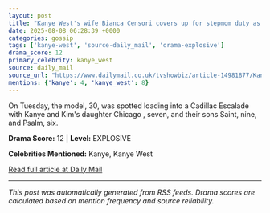 ```yaml
---
layout: post
title: "Kanye West's wife Bianca Censori covers up for stepmom duty as she takes rapper's kids out in LA"
date: 2025-08-08 06:28:39 +0000
categories: gossip
tags: ['kanye-west', 'source-daily_mail', 'drama-explosive']
drama_score: 12
primary_celebrity: kanye_west
source: daily_mail
source_url: "https://www.dailymail.co.uk/tvshowbiz/article-14981877/Kanye-West-wife-Bianca-Censori-stepmom-duty-kids-LA.html?ns_mchannel=rss&ito=1490&ns_campaign=1490"
mentions: {'kanye': 4, 'kanye_west': 8}
---
```


On Tuesday, the model, 30, was spotted loading into a Cadillac Escalade with Kanye and Kim's daughter Chicago , seven, and their sons Saint, nine, and Psalm, six.

**Drama Score:** 12 | **Level:** EXPLOSIVE

**Celebrities Mentioned:** Kanye, Kanye West

[Read full article at Daily Mail](https://www.dailymail.co.uk/tvshowbiz/article-14981877/Kanye-West-wife-Bianca-Censori-stepmom-duty-kids-LA.html?ns_mchannel=rss&ito=1490&ns_campaign=1490)

---
*This post was automatically generated from RSS feeds. Drama scores are calculated based on mention frequency and source reliability.*
